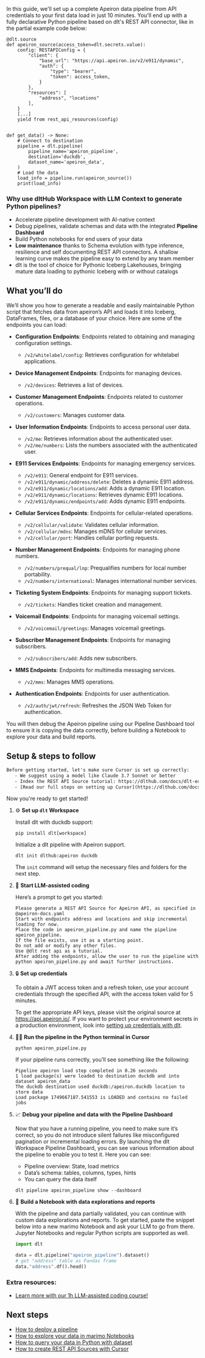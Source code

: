 In this guide, we'll set up a complete Apeiron data pipeline from API credentials to your first data load in just 10 minutes. You'll end up with a fully declarative Python pipeline based on dlt's REST API connector, like in the partial example code below:

```python-outcome
@dlt.source
def apeiron_source(access_token=dlt.secrets.value):
    config: RESTAPIConfig = {
        "client": {
            "base_url": "https://api.apeiron.io/v2/e911/dynamic",
            "auth": {
                "type": "bearer",
                "token": access_token,
            }
        },
        "resources": [
            "address", "locations"
        ],
    }
    [...]
    yield from rest_api_resources(config)


def get_data() -> None:
    # Connect to destination
    pipeline = dlt.pipeline(
        pipeline_name='apeiron_pipeline',
        destination='duckdb',
        dataset_name='apeiron_data', 
    )
    # Load the data
    load_info = pipeline.run(apeiron_source())
    print(load_info) 
```

### Why use dltHub Workspace with LLM Context to generate Python pipelines?

- Accelerate pipeline development with AI-native context
- Debug pipelines, validate schemas and data with the integrated **Pipeline Dashboard**
- Build Python notebooks for end users of your data
- **Low maintenance** thanks to Schema evolution with type inference, resilience and self documenting REST API connectors. A shallow learning curve makes the pipeline easy to extend by any team member
- dlt is the tool of choice for Pythonic Iceberg Lakehouses, bringing mature data loading to pythonic Iceberg with or without catalogs

## What you’ll do

We’ll show you how to generate a readable and easily maintainable Python script that fetches data from apeiron’s API and loads it into Iceberg, DataFrames, files, or a database of your choice. Here are some of the endpoints you can load:

- **Configuration Endpoints**: Endpoints related to obtaining and managing configuration settings.
  - `/v2/whitelabel/config`: Retrieves configuration for whitelabel applications.

- **Device Management Endpoints**: Endpoints for managing devices.
  - `/v2/devices`: Retrieves a list of devices.

- **Customer Management Endpoints**: Endpoints related to customer operations.
  - `/v2/customers`: Manages customer data.

- **User Information Endpoints**: Endpoints to access personal user data.
  - `/v2/me`: Retrieves information about the authenticated user.
  - `/v2/me/numbers`: Lists the numbers associated with the authenticated user.

- **E911 Services Endpoints**: Endpoints for managing emergency services.
  - `/v2/e911`: General endpoint for E911 services.
  - `/v2/e911/dynamic/address/delete`: Deletes a dynamic E911 address.
  - `/v2/e911/dynamic/locations/add`: Adds a dynamic E911 location.
  - `/v2/e911/dynamic/locations`: Retrieves dynamic E911 locations.
  - `/v2/e911/dynamic/endpoints/add`: Adds dynamic E911 endpoints.

- **Cellular Services Endpoints**: Endpoints for cellular-related operations.
  - `/v2/cellular/validate`: Validates cellular information.
  - `/v2/cellular/mdns`: Manages mDNS for cellular services.
  - `/v2/cellular/port`: Handles cellular porting requests.

- **Number Management Endpoints**: Endpoints for managing phone numbers.
  - `/v2/numbers/prequal/lnp`: Prequalifies numbers for local number portability.
  - `/v2/numbers/international`: Manages international number services.

- **Ticketing System Endpoints**: Endpoints for managing support tickets.
  - `/v2/tickets`: Handles ticket creation and management.

- **Voicemail Endpoints**: Endpoints for managing voicemail settings.
  - `/v2/voicemail/greetings`: Manages voicemail greetings.

- **Subscriber Management Endpoints**: Endpoints for managing subscribers.
  - `/v2/subscribers/add`: Adds new subscribers.

- **MMS Endpoints**: Endpoints for multimedia messaging services.
  - `/v2/mms`: Manages MMS operations.

- **Authentication Endpoints**: Endpoints for user authentication.
  - `/v2/auth/jwt/refresh`: Refreshes the JSON Web Token for authentication.

You will then debug the Apeiron pipeline using our Pipeline Dashboard tool to ensure it is copying the data correctly, before building a Notebook to explore your data and build reports.

## Setup & steps to follow

```default
Before getting started, let's make sure Cursor is set up correctly:
   - We suggest using a model like Claude 3.7 Sonnet or better
   - Index the REST API Source tutorial: https://dlthub.com/docs/dlt-ecosystem/verified-sources/rest_api/ and add it to context as **@dlt rest api**
   - [Read our full steps on setting up Cursor](https://dlthub.com/docs/dlt-ecosystem/llm-tooling/cursor-restapi#23-configuring-cursor-with-documentation)
```

Now you're ready to get started!

1. ⚙️ **Set up `dlt` Workspace**
    
    Install dlt with duckdb support:
    ```shell
    pip install dlt[workspace]
    ```

    Initialize a dlt pipeline with Apeiron support.
    ```shell
    dlt init dlthub:apeiron duckdb
    ```

    The `init` command will setup the necessary files and folders for the next step.
    
2. 🤠 **Start LLM-assisted coding**
    
    Here’s a prompt to get you started:
    
    ```prompt
    Please generate a REST API Source for Apeiron API, as specified in @apeiron-docs.yaml 
    Start with endpoints address and locations and skip incremental loading for now. 
    Place the code in apeiron_pipeline.py and name the pipeline apeiron_pipeline. 
    If the file exists, use it as a starting point. 
    Do not add or modify any other files. 
    Use @dlt rest api as a tutorial. 
    After adding the endpoints, allow the user to run the pipeline with python apeiron_pipeline.py and await further instructions.
    ```

    
3. 🔒 **Set up credentials** 
    
    To obtain a JWT access token and a refresh token, use your account credentials through the specified API, with the access token valid for 5 minutes.
    
    To get the appropriate API keys, please visit the original source at https://api.apeiron.io/.
    If you want to protect your environment secrets in a production environment, look into [setting up credentials with dlt](https://dlthub.com/docs/walkthroughs/add_credentials).
    
4. 🏃‍♀️ **Run the pipeline in the Python terminal in Cursor**
    
    ```shell
    python apeiron_pipeline.py
    ```
    
    If your pipeline runs correctly, you’ll see something like the following:
    
    ```shell
    Pipeline apeiron load step completed in 0.26 seconds
    1 load package(s) were loaded to destination duckdb and into dataset apeiron_data
    The duckdb destination used duckdb:/apeiron.duckdb location to store data
    Load package 1749667187.541553 is LOADED and contains no failed jobs
    ```
    
5. 📈 **Debug your pipeline and data with the Pipeline Dashboard**

    Now that you have a running pipeline, you need to make sure it’s correct, so you do not introduce silent failures like misconfigured pagination or incremental loading errors. By launching the dlt Workspace Pipeline Dashboard, you can see various information about the pipeline to enable you to test it. Here you can see:
    - Pipeline overview: State, load metrics
    - Data’s schema: tables, columns, types, hints
    - You can query the data itself
    
    ```shell
    dlt pipeline apeiron_pipeline show --dashboard
    ```
    
6. 🐍 **Build a Notebook with data explorations and reports**

    With the pipeline and data partially validated, you can continue with custom data explorations and reports. To get started, paste the snippet below into a new marimo Notebook and ask your LLM to go from there. Jupyter Notebooks and regular Python scripts are supported as well.

    
    ```python
    import dlt

   data = dlt.pipeline("apeiron_pipeline").dataset()
   # get "address" table as Pandas frame
   data."address".df().head()
    ```

### Extra resources:

- [Learn more with our 1h LLM-assisted coding course!](https://www.youtube.com/watch?v=GGid70rnJuM)

## Next steps

- [How to deploy a pipeline](https://dlthub.com/docs/walkthroughs/deploy-a-pipeline)
- [How to explore your data in marimo Notebooks](https://dlthub.com/docs/general-usage/dataset-access/marimo)
- [How to query your data in Python with dataset](https://dlthub.com/docs/general-usage/dataset-access/dataset)
- [How to create REST API Sources with Cursor](https://dlthub.com/docs/dlt-ecosystem/llm-tooling/cursor-restapi)